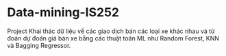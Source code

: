 # Data-mining-IS252

Project Khai thác dữ liệu về các giao dịch bán các loại xe khác nhau và từ đoán dự đoán giá bán xe bằng các thuật toán ML như Random Forest, KNN và Bagging Regressor.
